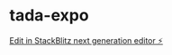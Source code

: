 # tada-expo

[Edit in StackBlitz next generation editor ⚡️](https://stackblitz.com/~/github.com/IT-Tada/tada-expo)